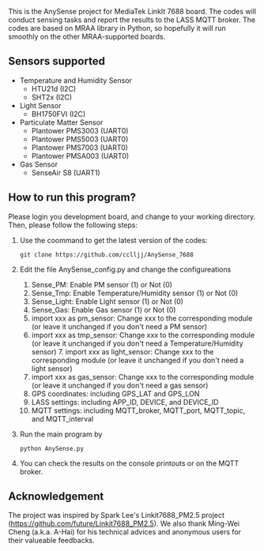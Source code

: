 This is the AnySense project for MediaTek LinkIt 7688 board. The codes will conduct sensing tasks and report the results to the LASS MQTT broker. The codes are based on MRAA library in Python, so hopefully it will run smoothly on the other MRAA-supported boards.

## Sensors supported
* Temperature and Humidity Sensor
  * HTU21d (I2C)
  * SHT2x (I2C)
* Light Sensor
  * BH1750FVI (I2C)
* Particulate Matter Sensor
  * Plantower PMS3003 (UART0)
  * Plantower PMS5003 (UART0)
  * Plantower PMS7003 (UART0)
  * Plantower PMSA003 (UART0)
* Gas Sensor
  * SenseAir S8 (UART1)
 
## How to run this program?
Please login you development board, and change to your working directory. Then, please follow the following steps:

1. Use the coommand to get the latest version of the codes: 
   ```
   git clone https://github.com/cclljj/AnySense_7688
   ```

2. Edit the file AnySense_config.py and change the configureations
   1. Sense_PM: Enable PM sensor (1) or Not (0)
   2. Sense_Tmp: Enable Temperature/Humidity sensor (1) or Not (0)
   3. Sense_Light: Enable Light sensor (1) or Not (0)
   4. Sense_Gas: Enable Gas sensor (1) or Not (0)
   5. import xxx as pm_sensor: Change xxx to the corresponding module (or leave it unchanged if you don't need a PM sensor)
   6. import xxx as tmp_sensor: Change xxx to the corresponding module (or leave it unchanged if you don't need a Temperature/Humidity sensor)
   7. import xxx as light_sensor: Change xxx to the corresponding module (or leave it unchanged if you don't need a light sensor)
   8. import xxx as gas_sensor: Change xxx to the corresponding module (or leave it unchanged if you don't need a gas sensor)
   9. GPS coordinates: including GPS_LAT and GPS_LON
   10. LASS settings: including APP_ID, DEVICE, and DEVICE_ID
   11. MQTT settings: including MQTT_broker, MQTT_port, MQTT_topic, and MQTT_interval
3. Run the main program by
   ```
   python AnySense.py
   ```

4. You can check the results on the console printouts or on the MQTT broker.

## Acknowledgement

The project was inspired by Spark Lee's Linkit7688_PM2.5 project (https://github.com/future/Linkit7688_PM2.5). We also thank Ming-Wei Cheng (a.k.a. A-Hai) for his technical advices and anonymous users for their valueable feedbacks.
